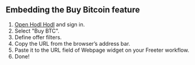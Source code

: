 ## Embedding the Buy Bitcoin feature

1. <a href="{{ curItem.homeUrl|e }}" rel="noopener noreferrer" target="_blank">Open Hodl Hodl</a> and sign in.
2. Select "Buy BTC".
3. Define offer filters.
4. Copy the URL from the browser’s address bar.
5. Paste it to the URL field of Webpage widget on your Freeter workflow.
6. Done!
